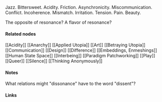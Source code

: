 ---
---

Jazz. Bittersweet. Acidity. Friction. Asynchronicity. Miscommunication. Conflict. Incoherence. Mismatch. Irritation. Tension. Pain. Beauty. 

The opposite of resonance? A flavor of resonance?
 

#### Related nodes

[[Acidity]]
[[Anarchy]]
[[Applied Utopia]]
[[Art]]
[[Betraying Utopia]]
[[Communication]]
[[Design]]
[[Difference]]
[[Embeddings, Enmeshings]]
[[Human State Space]]
[[Interbeing]]
[[Paradigm Patchworking]]
[[Play]]
[[Queer]]
[[Silence]]
[[Thinking Anonymously]]


#### Notes

What relations might "dissonance" have to the word "dissent"?


#### Links